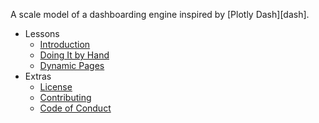 <p class="subtitle" markdown="1">A scale model of a dashboarding engine inspired by [Plotly Dash][dash].</p>

-   Lessons
    -   [Introduction](@root/00-intro/)
    -   [Doing It by Hand](@root/01-manual/)
    -   [Dynamic Pages](@root/02-dynamic/)
-   Extras
    -   [License](@root/license/)
    -   [Contributing](@root/contrib/)
    -   [Code of Conduct](@root/conduct/)

[dash]: https://dash.plotly.com/
